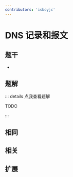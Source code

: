 ```yaml
---
contributors: 'isboyjc'
---
```


# DNS 记录和报文


## 题干

- 



## 题解

::: details 点我查看题解

  TODO

:::



## 相同


## 相关


## 扩展

